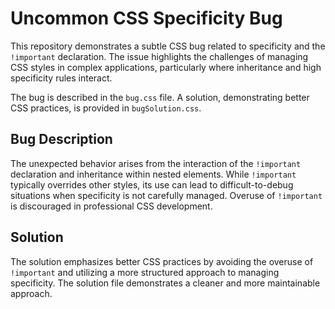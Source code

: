 # Uncommon CSS Specificity Bug

This repository demonstrates a subtle CSS bug related to specificity and the `!important` declaration. The issue highlights the challenges of managing CSS styles in complex applications, particularly where inheritance and high specificity rules interact.

The bug is described in the `bug.css` file.  A solution, demonstrating better CSS practices, is provided in `bugSolution.css`.

## Bug Description

The unexpected behavior arises from the interaction of the `!important` declaration and inheritance within nested elements. While `!important` typically overrides other styles, its use can lead to difficult-to-debug situations when specificity is not carefully managed.  Overuse of `!important` is discouraged in professional CSS development. 

## Solution

The solution emphasizes better CSS practices by avoiding the overuse of `!important` and utilizing a more structured approach to managing specificity.  The solution file demonstrates a cleaner and more maintainable approach.